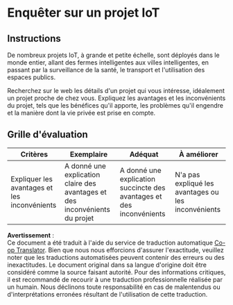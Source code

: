<!--
CO_OP_TRANSLATOR_METADATA:
{
  "original_hash": "7ef1cec2d27b086032d46ab1958f3e99",
  "translation_date": "2025-08-24T23:31:44+00:00",
  "source_file": "1-getting-started/lessons/1-introduction-to-iot/assignment.md",
  "language_code": "fr"
}
-->
# Enquêter sur un projet IoT

## Instructions

De nombreux projets IoT, à grande et petite échelle, sont déployés dans le monde entier, allant des fermes intelligentes aux villes intelligentes, en passant par la surveillance de la santé, le transport et l'utilisation des espaces publics.

Recherchez sur le web les détails d'un projet qui vous intéresse, idéalement un projet proche de chez vous. Expliquez les avantages et les inconvénients du projet, tels que les bénéfices qu'il apporte, les problèmes qu'il engendre et la manière dont la vie privée est prise en compte.

## Grille d'évaluation

| Critères | Exemplaire | Adéquat | À améliorer |
| -------- | ---------- | ------- | ----------- |
| Expliquer les avantages et les inconvénients | A donné une explication claire des avantages et des inconvénients du projet | A donné une explication succincte des avantages et des inconvénients | N'a pas expliqué les avantages ou les inconvénients |

**Avertissement** :  
Ce document a été traduit à l'aide du service de traduction automatique [Co-op Translator](https://github.com/Azure/co-op-translator). Bien que nous nous efforcions d'assurer l'exactitude, veuillez noter que les traductions automatisées peuvent contenir des erreurs ou des inexactitudes. Le document original dans sa langue d'origine doit être considéré comme la source faisant autorité. Pour des informations critiques, il est recommandé de recourir à une traduction professionnelle réalisée par un humain. Nous déclinons toute responsabilité en cas de malentendus ou d'interprétations erronées résultant de l'utilisation de cette traduction.